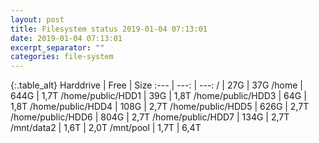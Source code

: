 ```yaml
---
layout: post
title: Filesystem status 2019-01-04 07:13:01
date: 2019-01-04 07:13:01
excerpt_separator: ""
categories: file-system
---
```

{:.table_alt}
Harddrive | Free | Size
:--- | ---: | ---:
/ | 27G | 37G
/home | 644G | 1,7T
/home/public/HDD1 | 39G | 1,8T
/home/public/HDD3 | 64G | 1,8T
/home/public/HDD4 | 108G | 2,7T
/home/public/HDD5 | 626G | 2,7T
/home/public/HDD6 | 804G | 2,7T
/home/public/HDD7 | 134G | 2,7T
/mnt/data2 | 1,6T | 2,0T
/mnt/pool | 1,7T | 6,4T
